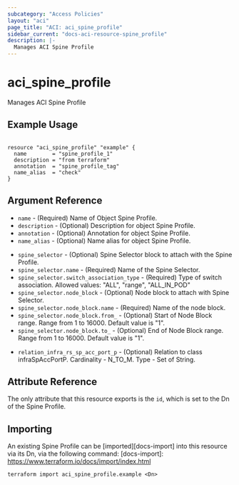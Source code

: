 ```yaml
---
subcategory: "Access Policies"
layout: "aci"
page_title: "ACI: aci_spine_profile"
sidebar_current: "docs-aci-resource-spine_profile"
description: |-
  Manages ACI Spine Profile
---
```


# aci_spine_profile #
Manages ACI Spine Profile

## Example Usage ##

```hcl

resource "aci_spine_profile" "example" {
  name        = "spine_profile_1"
  description = "from terraform"
  annotation  = "spine_profile_tag"
  name_alias  = "check"
}

```


## Argument Reference ##
* `name` - (Required) Name of Object Spine Profile.
* `description` - (Optional) Description for object Spine Profile.
* `annotation` - (Optional) Annotation for object Spine Profile.
* `name_alias` - (Optional) Name alias for object Spine Profile.

- `spine_selector` - (Optional) Spine Selector block to attach with the Spine Profile.
- `spine_selector.name` - (Required) Name of the Spine Selector.
- `spine_selector.switch_association_type` - (Required) Type of switch association.
  Allowed values: "ALL", "range", "ALL_IN_POD"
- `spine_selector.node_block` - (Optional) Node block to attach with Spine Selector.
- `spine_selector.node_block.name` - (Required) Name of the node block.
- `spine_selector.node_block.from_` - (Optional) Start of Node Block range. Range from 1 to 16000. Default value is "1".
- `spine_selector.node_block.to_` - (Optional) End of Node Block range. Range from 1 to 16000. Default value is "1".

* `relation_infra_rs_sp_acc_port_p` - (Optional) Relation to class infraSpAccPortP. Cardinality - N_TO_M. Type - Set of String.


## Attribute Reference

The only attribute that this resource exports is the `id`, which is set to the
Dn of the Spine Profile.

## Importing ##

An existing Spine Profile can be [imported][docs-import] into this resource via its Dn, via the following command:
[docs-import]: https://www.terraform.io/docs/import/index.html

```
terraform import aci_spine_profile.example <Dn>
```